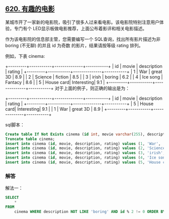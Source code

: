 ## [620. 有趣的电影](https://leetcode-cn.com/problems/not-boring-movies/)

某城市开了一家新的电影院，吸引了很多人过来看电影。该电影院特别注意用户体验，专门有个 LED显示板做电影推荐，上面公布着影评和相关电影描述。

作为该电影院的信息部主管，您需要编写一个 SQL查询，找出所有影片描述为非 boring (不无聊) 的并且 id 为奇数 的影片，结果请按等级 rating 排列。 

例如，下表 cinema:

+---------+-----------+--------------+-----------+
|   id    | movie     |  description |  rating   |
+---------+-----------+--------------+-----------+
|   1     | War       |   great 3D   |   8.9     |
|   2     | Science   |   fiction    |   8.5     |
|   3     | irish     |   boring     |   6.2     |
|   4     | Ice song  |   Fantacy    |   8.6     |
|   5     | House card|   Interesting|   9.1     |
+---------+-----------+--------------+-----------+
对于上面的例子，则正确的输出是为：

+---------+-----------+--------------+-----------+
|   id    | movie     |  description |  rating   |
+---------+-----------+--------------+-----------+
|   5     | House card|   Interesting|   9.1     |
|   1     | War       |   great 3D   |   8.9     |
+---------+-----------+--------------+-----------+

sql脚本：

```sql
Create table If Not Exists cinema (id int, movie varchar(255), description varchar(255), rating float(2, 1));
Truncate table cinema;
insert into cinema (id, movie, description, rating) values (1, 'War', 'great 3D', 8.9);
insert into cinema (id, movie, description, rating) values (2, 'Science', 'fiction', 8.5);
insert into cinema (id, movie, description, rating) values (3, 'irish', 'boring', 6.2);
insert into cinema (id, movie, description, rating) values (4, 'Ice song', 'Fantacy', 8.6);
insert into cinema (id, movie, description, rating) values (5, 'House card', 'Interesting', 9.1);
```

### 解答

解法一：

```sql
SELECT 
	* 
FROM 
	cinema WHERE description NOT LIKE 'boring' AND id % 2 != 0 ORDER BY rating DESC;
```

